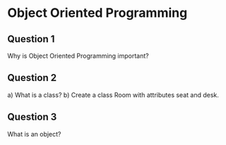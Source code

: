 Object Oriented Programming
===========================

Question 1
----------

Why is Object Oriented Programming important?


Question 2
----------

a) What is a class?
b) Create a class Room with attributes seat and desk.


Question 3
----------

What is an object?
